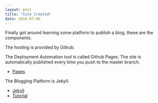 ```yaml
---
layout: post
title: "Site Created"
date: 2016-07-06
---
```


Finally got around learning some platform to publish a blog, these are the components.

The hosting is provided by Github.

The Deployment Automation tool is called Github Pages.
The site is automatically published every time you push to the master branch.

* [Pages](https://pages.github.com)

The Blogging Platform is Jekyll:

* [Jekyll](http://jekyllrb.com/docs/structure)
* [Tutorial](http://jmcglone.com/guides/github-pages)


